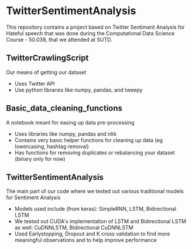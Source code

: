 # TwitterSentimentAnalysis

This repository contains a project based on Twitter Sentiment Analysis for Hateful speech that was done during the Computational Data Science Course - 50.038, that we attended at SUTD. 

## TwitterCrawlingScript
Our means of getting our dataset
- Uses Twitter API
- Use python libraries like numpy, pandas, and tweepy

## Basic_data_cleaning_functions
A notebook meant for easing up data pre-processing
- Uses libraries like numpy, pandas and nltk
- Contains very basic helper functions for cleaning up data (eg lowercasing, hashtag removal)
- Has functions for removing duplicates or rebalancing your dataset (binary only for now)

## TwitterSentimentAnalysis
The main part of our code where we tested out various traditional models for Sentiment Analysis
- Models used include (from keras): SimpleRNN, LSTM, Bidirectional LSTM
- We tested out CUDA's implementation of LSTM and Bidirectional LSTM as well: CuDNNLSTM, Bidirectional CuDNNLSTM
- Used Earlystopping, Dropout and K cross validation to find more meaningful observations and to help improve performance

